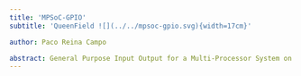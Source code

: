 ```yaml
---
title: 'MPSoC-GPIO'
subtitle: 'QueenField ![](../../mpsoc-gpio.svg){width=17cm}'

author: Paco Reina Campo

abstract: General Purpose Input Output for a Multi-Processor System on Chip.
---
```

